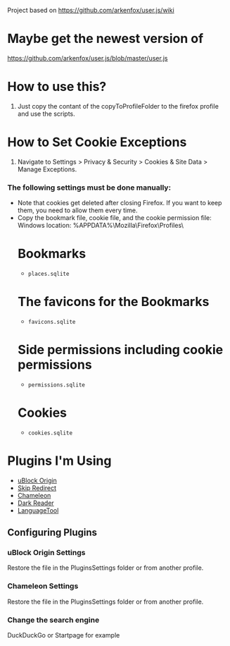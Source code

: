 Project based on https://github.com/arkenfox/user.js/wiki
# Maybe get the newest version of 
https://github.com/arkenfox/user.js/blob/master/user.js
# How to use this?
1. Just copy the contant of the copyToProfileFolder to the firefox profile and use the scripts.

# How to Set Cookie Exceptions

1. Navigate to Settings > Privacy & Security > Cookies & Site Data > Manage Exceptions.

### The following settings must be done manually:

- Note that cookies get deleted after closing Firefox. If you want to keep them, you need to allow them every time.
- Copy the bookmark file, cookie file, and the cookie permission file:
Windows location:
%APPDATA%\Mozilla\Firefox\Profiles\
  # Bookmarks
  - `places.sqlite` 
  # The favicons for the Bookmarks
  - `favicons.sqlite` 
  # Side permissions including cookie permissions
  - `permissions.sqlite`
  # Cookies 
  - `cookies.sqlite`


# Plugins I'm Using

- [uBlock Origin](https://addons.mozilla.org/firefox/downloads/latest/ublock-origin/latest.xpi)
- [Skip Redirect](https://addons.mozilla.org/firefox/downloads/latest/skip-redirect/latest.xpi)
- [Chameleon](https://addons.mozilla.org/firefox/downloads/latest/chameleon-ext/latest.xpi)
- [Dark Reader](https://addons.mozilla.org/firefox/downloads/latest/darkreader/latest.xpi)
- [LanguageTool](https://addons.mozilla.org/firefox/downloads/latest/languagetool/latest.xpi)

## Configuring Plugins

### uBlock Origin Settings

Restore the file in the PluginsSettings folder or from another profile.

### Chameleon Settings

Restore the file in the PluginsSettings folder or from another profile.

### Change the search engine
DuckDuckGo or Startpage for example